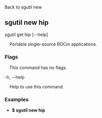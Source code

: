 Back to sgutil new


## sgutil new hip

sgutil get hip [--help]

  &nbsp; &nbsp; Portable single-source ROCm applications.



### Flags

  &nbsp; &nbsp; This command has no flags.


-h, --help 

  &nbsp; &nbsp; Help to use this command.


### Examples
* **$ sgutil new hip**

